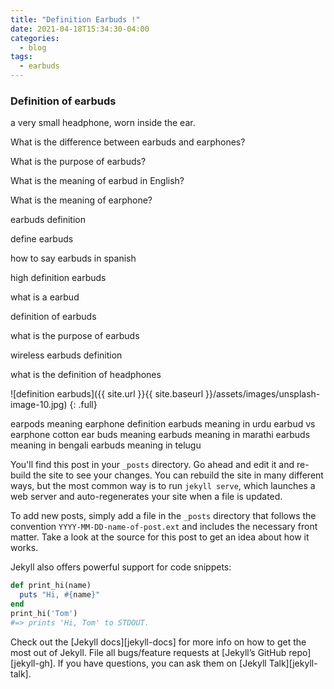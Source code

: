 ```yaml
---
title: "Definition Earbuds !"
date: 2021-04-18T15:34:30-04:00
categories:
  - blog
tags:
  - earbuds
---
```


### Definition of earbuds
a very small headphone, worn inside the ear.


What is the difference between earbuds and earphones?

What is the purpose of earbuds?

What is the meaning of earbud in English?

What is the meaning of earphone?


earbuds definition

define earbuds

how to say earbuds in spanish

high definition earbuds

what is a earbud

definition of earbuds

what is the purpose of earbuds

wireless earbuds definition

what is the definition of headphones

![definition earbuds]({{ site.url }}{{ site.baseurl }}/assets/images/unsplash-image-10.jpg)
{: .full}

earpods meaning
earphone definition
earbuds meaning in urdu
earbud vs earphone
cotton ear buds meaning
earbuds meaning in marathi
earbuds meaning in bengali
earbuds meaning in telugu


You'll find this post in your `_posts` directory. Go ahead and edit it and re-build the site to see your changes. You can rebuild the site in many different ways, but the most common way is to run `jekyll serve`, which launches a web server and auto-regenerates your site when a file is updated.

To add new posts, simply add a file in the `_posts` directory that follows the convention `YYYY-MM-DD-name-of-post.ext` and includes the necessary front matter. Take a look at the source for this post to get an idea about how it works.

Jekyll also offers powerful support for code snippets:

```ruby
def print_hi(name)
  puts "Hi, #{name}"
end
print_hi('Tom')
#=> prints 'Hi, Tom' to STDOUT.
```

Check out the [Jekyll docs][jekyll-docs] for more info on how to get the most out of Jekyll. File all bugs/feature requests at [Jekyll’s GitHub repo][jekyll-gh]. If you have questions, you can ask them on [Jekyll Talk][jekyll-talk].

